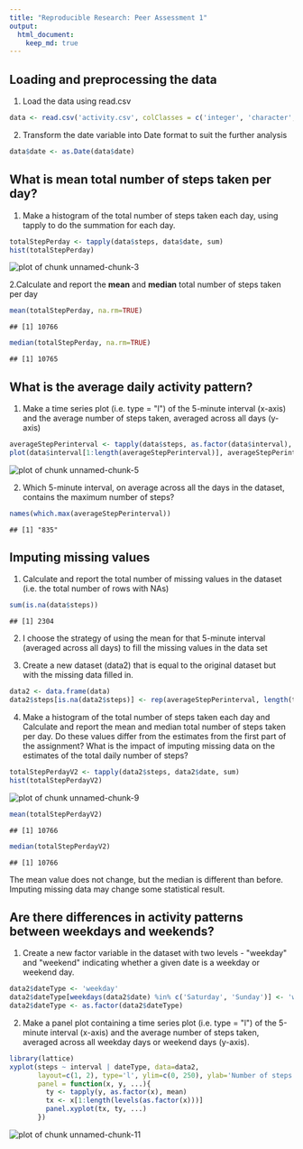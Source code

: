```yaml
---
title: "Reproducible Research: Peer Assessment 1"
output: 
  html_document:
    keep_md: true
---
```



## Loading and preprocessing the data
1. Load the data using read.csv

```r
data <- read.csv('activity.csv', colClasses = c('integer', 'character', 'integer'))
```

2. Transform the date variable into Date format to suit the further analysis

```r
data$date <- as.Date(data$date)
```

## What is mean total number of steps taken per day?
1. Make a histogram of the total number of steps taken each day, using tapply to do the summation for each day.

```r
totalStepPerday <- tapply(data$steps, data$date, sum)
hist(totalStepPerday)
```

![plot of chunk unnamed-chunk-3](figure/unnamed-chunk-3.png) 

2.Calculate and report the **mean** and **median** total number of steps taken per day

```r
mean(totalStepPerday, na.rm=TRUE)
```

```
## [1] 10766
```

```r
median(totalStepPerday, na.rm=TRUE)
```

```
## [1] 10765
```

## What is the average daily activity pattern?
1. Make a time series plot (i.e. type = "l") of the 5-minute interval (x-axis) and the average number of steps taken, averaged across all days (y-axis)

```r
averageStepPerinterval <- tapply(data$steps, as.factor(data$interval), function(x) mean(x, na.rm=TRUE))
plot(data$interval[1:length(averageStepPerinterval)], averageStepPerinterval, type='l', xlab='interval')
```

![plot of chunk unnamed-chunk-5](figure/unnamed-chunk-5.png) 

2. Which 5-minute interval, on average across all the days in the dataset, contains the maximum number of steps?

```r
names(which.max(averageStepPerinterval))
```

```
## [1] "835"
```

## Imputing missing values
1. Calculate and report the total number of missing values in the dataset (i.e. the total number of rows with NAs)

```r
sum(is.na(data$steps))
```

```
## [1] 2304
```

2. I choose the strategy of using the mean for that 5-minute interval (averaged across all days) to fill the missing values in the data set

3. Create a new dataset (data2) that is equal to the original dataset but with the missing data filled in.

```r
data2 <- data.frame(data)
data2$steps[is.na(data2$steps)] <- rep(averageStepPerinterval, length(totalStepPerday))[is.na(data2$steps)]
```

4. Make a histogram of the total number of steps taken each day and Calculate and report the mean and median total number of steps taken per day. Do these values differ from the estimates from the first part of the assignment? What is the impact of imputing missing data on the estimates of the total daily number of steps?

```r
totalStepPerdayV2 <- tapply(data2$steps, data2$date, sum)
hist(totalStepPerdayV2)
```

![plot of chunk unnamed-chunk-9](figure/unnamed-chunk-9.png) 

```r
mean(totalStepPerdayV2)
```

```
## [1] 10766
```

```r
median(totalStepPerdayV2)
```

```
## [1] 10766
```

The mean value does not change, but the median is different than before. Imputing missing data may change some statistical result.

## Are there differences in activity patterns between weekdays and weekends?
1. Create a new factor variable in the dataset with two levels - "weekday" and "weekend" indicating whether a given date is a weekday or weekend day.

```r
data2$dateType <- 'weekday'
data2$dateType[weekdays(data2$date) %in% c('Saturday', 'Sunday')] <- 'weekend'
data2$dateType <- as.factor(data2$dateType)
```

2. Make a panel plot containing a time series plot (i.e. type = "l") of the 5-minute interval (x-axis) and the average number of steps taken, averaged across all weekday days or weekend days (y-axis).

```r
library(lattice)
xyplot(steps ~ interval | dateType, data=data2,
       layout=c(1, 2), type='l', ylim=c(0, 250), ylab='Number of steps',
       panel = function(x, y, ...){
         ty <- tapply(y, as.factor(x), mean)
         tx <- x[1:length(levels(as.factor(x)))]
         panel.xyplot(tx, ty, ...)
       })
```

![plot of chunk unnamed-chunk-11](figure/unnamed-chunk-11.png) 

